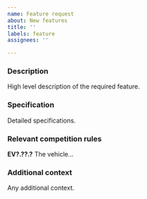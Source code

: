 ```yaml
---
name: Feature request
about: New features
title: ''
labels: feature
assignees: ''

---
```


### Description
High level description of the required feature.

### Specification
Detailed specifications.

### Relevant competition rules
**EV?.??.?** The vehicle...

### Additional context
Any additional context.
